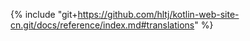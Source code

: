 {% include "git+https://github.com/hltj/kotlin-web-site-cn.git/docs/reference/index.md#translations" %}
